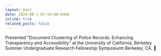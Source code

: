 ```yaml
---
layout: post
date: 2024-08-1 07:59:00-0400
inline: true
related_posts: false
---
```


Presented "Document Clustering of Police Records: Enhancing Transparency and Accessibility" at the University of California, Berkeley Summer Undergraduate Research Fellowship Symposiumt Berkeley, CA. :bridge_at_night:
